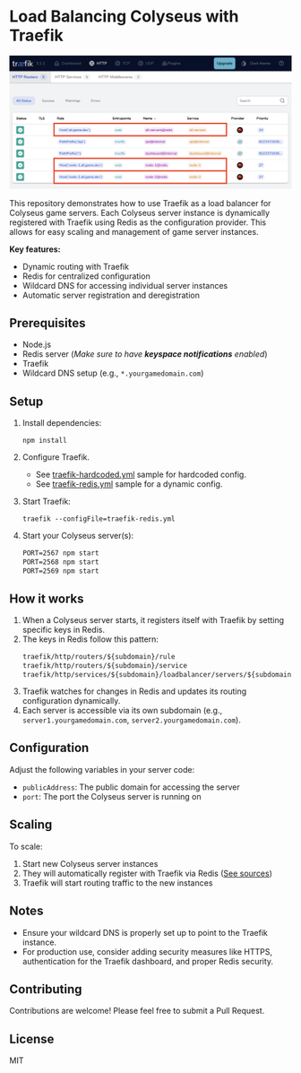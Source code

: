 # Load Balancing Colyseus with Traefik

![Traefik Dashboard Screenshot](traefik-dashboard-screenshot.png)

This repository demonstrates how to use Traefik as a load balancer for Colyseus game servers. Each Colyseus server instance is dynamically registered with Traefik using Redis as the configuration provider. This allows for easy scaling and management of game server instances.

**Key features:**

- Dynamic routing with Traefik
- Redis for centralized configuration
- Wildcard DNS for accessing individual server instances
- Automatic server registration and deregistration

## Prerequisites

- Node.js
- Redis server (_Make sure to have **keyspace notifications** enabled_)
- Traefik
- Wildcard DNS setup (e.g., `*.yourgamedomain.com`)

## Setup

1. Install dependencies:
   ```
   npm install
   ```

2. Configure Traefik.
   - See [traefik-hardcoded.yml](traefik-hardcoded.yml) sample for hardcoded config.
   - See [traefik-redis.yml](traefik-redis.yml) sample for a dynamic config.

3. Start Traefik:
   ```
   traefik --configFile=traefik-redis.yml
   ```

4. Start your Colyseus server(s):
   ```
   PORT=2567 npm start
   PORT=2568 npm start
   PORT=2569 npm start
   ```

## How it works

1. When a Colyseus server starts, it registers itself with Traefik by setting specific keys in Redis.
2. The keys in Redis follow this pattern:
   ```
   traefik/http/routers/${subdomain}/rule
   traefik/http/routers/${subdomain}/service
   traefik/http/services/${subdomain}/loadbalancer/servers/${subdomain}/url
   ```
3. Traefik watches for changes in Redis and updates its routing configuration dynamically.
4. Each server is accessible via its own subdomain (e.g., `server1.yourgamedomain.com`, `server2.yourgamedomain.com`).

## Configuration

Adjust the following variables in your server code:

- `publicAddress`: The public domain for accessing the server
- `port`: The port the Colyseus server is running on

## Scaling

To scale:
1. Start new Colyseus server instances
2. They will automatically register with Traefik via Redis ([See sources](colyseus-app/src/app.config.ts#L31-L54))
3. Traefik will start routing traffic to the new instances

## Notes

- Ensure your wildcard DNS is properly set up to point to the Traefik instance.
- For production use, consider adding security measures like HTTPS, authentication for the Traefik dashboard, and proper Redis security.

## Contributing

Contributions are welcome! Please feel free to submit a Pull Request.

## License

MIT

